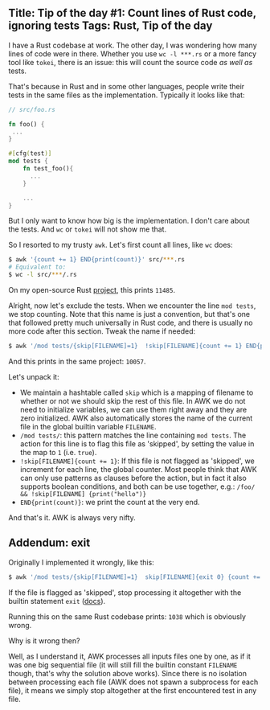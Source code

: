 Title: Tip of the day #1: Count lines of Rust code, ignoring tests
Tags: Rust, Tip of the day
---

I have a Rust codebase at work. The other day, I was wondering how many lines of code were in there. Whether you use `wc -l ***.rs` or a more fancy tool like `tokei`, there is an issue: this will count the source code *as well as* tests. 

That's because in Rust and in some other languages, people write their tests in the same files as the implementation. Typically it looks like that:

```rust
// src/foo.rs

fn foo() { 
 ...
}

#[cfg(test)]
mod tests {
    fn test_foo(){
      ...
    }

    ...
}
```

But I only want to know how big is the implementation. I don't care about the tests. And `wc` or `tokei` will not show me that.

So I resorted to my trusty `awk`. Let's first count all lines, like `wc` does:

```sh
$ awk '{count += 1} END{print(count)}' src/***.rs
# Equivalent to:
$ wc -l src/***/.rs
```

On my open-source Rust [project](https://github.com/gaultier/kotlin-rs), this prints `11485`. 

Alright, now let's exclude the tests. When we encounter the line `mod tests`, we stop counting. Note that this name is just a convention, but that's one that followed pretty much universally in Rust code, and there is usually no more code after this section. Tweak the name if needed:

```sh
$ awk '/mod tests/{skip[FILENAME]=1}  !skip[FILENAME]{count += 1} END{print(count)}'  src/***.rs
```

And this prints in the same project: `10057`.

Let's unpack it:

- We maintain a hashtable called `skip` which is a mapping of filename to whether or not we should skip the rest of this file. In AWK we do not need to initialize variables, we can use them right away and they are zero initialized. AWK also automatically stores the name of the current file in the global builtin variable `FILENAME`.
- `/mod tests/`: this pattern matches the line containing `mod tests`. The action for this line is to flag this file as 'skipped', by setting the value in the map to `1` (i.e. `true`).
- `!skip[FILENAME]{count += 1}`: If this file is not flagged as 'skipped', we increment for each line, the global counter. Most people think that AWK can only use patterns as clauses before the action, but in fact it also supports boolean conditions, and both can be use together, e.g.: `/foo/ && !skip[FILENAME] {print("hello")}`
- `END{print(count)}`: we print the count at the very end.

And that's it. AWK is always very nifty.

## Addendum: exit

Originally I implemented it wrongly, like this:


```sh
$ awk '/mod tests/{skip[FILENAME]=1}  skip[FILENAME]{exit 0} {count += 1} END{print(count)}'  src/***.rs
```

If the file is flagged as 'skipped', stop processing it altogether with the builtin statement `exit` ([docs](https://www.gnu.org/software/gawk/manual/html_node/Exit-Statement.html)).

Running this on the same Rust codebase prints: `1038` which is obviously wrong.

Why is it wrong then?

Well, as I understand it, AWK processes all inputs files one by one, as if it was one big sequential file (it will still fill the builtin constant `FILENAME` though, that's why the solution above works). Since there is no isolation between processing each file (AWK does not spawn a subprocess for each file), it means we simply stop altogether at the first encountered test in any file.
